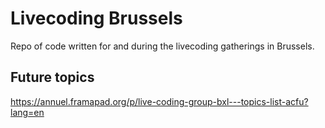 # Livecoding Brussels

Repo of code written for and during the livecoding gatherings in Brussels.

## Future topics

https://annuel.framapad.org/p/live-coding-group-bxl---topics-list-acfu?lang=en
